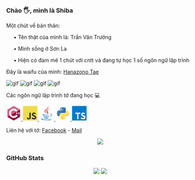 ### Chào 🖐, mình là Shiba

<p font-size="100">Một chút về bản thân: </p>
<p font-size="18">&nbsp;&nbsp;&nbsp;&nbsp; • Tên thật của mình là: Trần Văn Trường</p>
<p font-size="18">&nbsp;&nbsp;&nbsp;&nbsp; • Mình sống ở Sơn La</p>
<p font-size="18">&nbsp;&nbsp;&nbsp;&nbsp; • Hiện có đam mê 1 chút với cntt và đang tự học 1 số ngôn ngữ lập trình</p>

<p style="font-size: 18">Đây là waifu của mình: <a href="https://bandori.fandom.com/wiki/Hanazono_Tae#Background" target="_blank">Hanazono Tae</a></p>

<p align="left">
  <img src="https://i.ibb.co/X4y5dwP/hanazono-tae-bang-dream.gif" alt="gif" width="400"/>
  <img src="https://i.ibb.co/QYLSJZJ/bandori-bang-dream.gif" alt="gif" width="400"/>
  <img src="https://i.ibb.co/QmsK0hw/bang-dream-bandori.gif" alt="gif" width="400"/>
  <img src="https://i.ibb.co/JjvS2zs/tae-hanazono-otae.gif" alt="gif" width="400"/>
</p
 
 
<p style="font-size: 18px">Các ngôn ngữ lập trình tớ đang học 💻</p>
<p align="left">
    <a href="https://www.mingw-w64.org" target="_blank">
        <img src="https://raw.githubusercontent.com/devicons/devicon/master/icons/cplusplus/cplusplus-original.svg" alt="cplusplus" width="40" height="40"/>
    </a>
    <a href="https://nodejs.org/en/" target="_blank">
        <img src="https://raw.githubusercontent.com/devicons/devicon/master/icons/javascript/javascript-original.svg" alt="javascript" width="40" height="40"/>
    </a>
    <a href="https://www.java.com/en/" target="_blank">
        <img src="https://raw.githubusercontent.com/devicons/devicon/master/icons/java/java-original.svg" alt="java" width="40" height="40"/>
    </a>
    <a href="https://www.python.org" target="_blank" rel="noreferrer">
        <img src="https://raw.githubusercontent.com/devicons/devicon/master/icons/python/python-original.svg" alt="python" width="40" height="40"/>
    </a>
    <a href="https://www.typescriptlang.org/" target="_blank" rel="noreferrer">
        <img src="https://raw.githubusercontent.com/devicons/devicon/master/icons/typescript/typescript-original.svg" alt="typescript" width="40" height="40"/>
    </a>
</p>

<p style="font-size: 18">Liên hệ với tớ: <a href="https://www.facebook.com/profile.php?id=100042009152032">Facebook</a> - <a href="mailto:truong9c2208@gmail.com">Mail</a></p>

<p align="center">
    <a href="https://github.com/SubhamRaoniar28/github-readme-streak-stats">
        <img src="https://github-readme-streak-stats.herokuapp.com/?user=truong9c2208&theme=black-ice&hide_border=true&stroke=0000&background=060A0CD0"/>
    </a>
</p>

### GitHub Stats

<p align="center">
    <img src="https://github-readme-stats.vercel.app/api/top-langs/?username=truong9c2208&langs_count=8&count_private=true&layout=compact&theme=react&hide_border=true&bg_color=0D1117">
    <img src="https://github-readme-stats.vercel.app/api?username=truong9c2208&show_icons=true&count_private=true&theme=react&hide_border=true&bg_color=0D1117">
</p>
